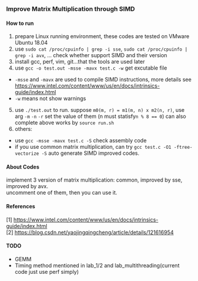 ### Improve Matrix Multiplication through SIMD
#### How to run
1. prepare Linux running environment, these codes are tested on VMware Ubuntu 18.04
2. use `sudo cat /proc/cpuinfo | grep -i sse`, `sudo cat /proc/cpuinfo | grep -i avx`, ... check whether support SIMD and their version
3. install gcc, perf, vim, git...that the tools are used later
4. use `gcc -o test.out -msse -mavx test.c -w` get excutable file
  - `-msse` and `-mavx` are used to compile SIMD instructions, more details see https://www.intel.com/content/www/us/en/docs/intrinsics-guide/index.html
  - `-w` means not show warnings
5. use `./test.out` to run. suppose `m0(m, r) = m1(m, n) x m2(n, r)`, use arg `-m` `-n` `-r` set the value of them (n must statisfy`n % 8 == 0`)
  can also complete above works by `source run.sh`
6. others:
  - use `gcc -msse -mavx test.c -S` check assembly code
  - if you use common matrix multiplication, can try `gcc test.c -O1 -ftree-vectorize -S` auto generate SIMD improved codes.

#### About Codes
implement 3 version of matrix multiplication: common, improved by sse, improved by avx.  
uncomment one of them, then you can use it.  

#### References
[1] https://www.intel.com/content/www/us/en/docs/intrinsics-guide/index.html  
[2] https://blog.csdn.net/yaojingqingcheng/article/details/121616954

#### TODO
- GEMM
- Timing method mentioned in lab_1/2 and lab_multithreading(current code just use perf simply)
